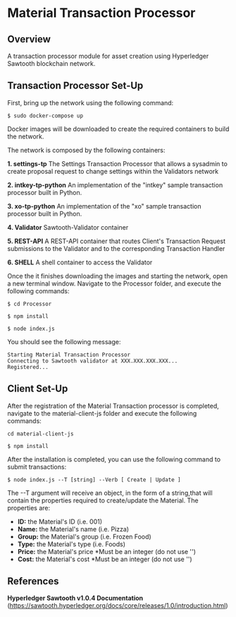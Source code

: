 # **Material Transaction Processor**

## Overview

A transaction processor module for asset creation using Hyperledger Sawtooth blockchain network. 

## Transaction Processor Set-Up

First, bring up the network using the following command:

`$ sudo docker-compose up`

Docker images will be downloaded to create the required containers to build the network. 

The network is composed by the following containers:

**1. settings-tp**
   The Settings Transaction Processor that allows a sysadmin to create proposal request to change settings within the Validators network

**2. intkey-tp-python**
   An implementation of the "intkey" sample transaction processor built in Python.

**3. xo-tp-python**
   An implementation of the "xo" sample transaction processor built in Python.

**4. Validator**
   Sawtooth-Validator container

**5. REST-API**
   A REST-API container that routes Client's Transaction Request submissions to the Validator and to the corresponding Transaction Handler

**6. SHELL**
   A shell container to access the Validator

Once the it finishes downloading the images and starting the network,
open a new terminal window. Navigate to the Processor folder, and execute the following commands:

`$ cd Processor`

`$ npm install`

`$ node index.js`

You should see the following message:

```
Starting Material Transaction Processor
Connecting to Sawtooth validator at XXX.XXX.XXX.XXX...
Registered...
```

## Client Set-Up

After the registration of the Material Transaction processor is completed, navigate to the material-client-js folder and execute the following commands:

`cd material-client-js`

`$ npm install`

After the installation is completed, you can use the following command to submit transactions:

`$ node index.js --T [string] --Verb [ Create | Update ]`

The --T argument will receive an object, in the form of a string,that will contain the properties required to create/update the Material. The properties are:

- **ID:** the Material's ID (i.e. 001)
- **Name:** the Material's name (i.e. Pizza)
- **Group:** the Material's group (i.e. Frozen Food)
- **Type:** the Material's type (i.e. Foods)
- **Price:** the Material's price *Must be an integer (do not use '')
- **Cost:** the Material's cost *Must be an integer (do not use '')

## References

**Hyperledger Sawtooth v1.0.4 Documentation**
(https://sawtooth.hyperledger.org/docs/core/releases/1.0/introduction.html)

